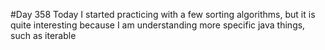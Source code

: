 #Day 358
Today I started practicing with a few sorting algorithms, but it is quite interesting because I am understanding more specific java things, such as iterable